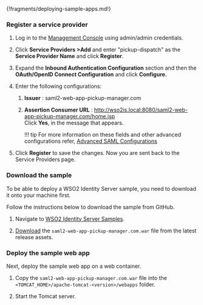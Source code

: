 {!fragments/deploying-sample-apps.md!}

### Register a service provider

1. Log in to the [Management Console](https://localhost:9443/carbon/) using admin/admin credentials. 

2. Click **Service Providers >Add** and enter "pickup-dispatch" as the **Service Provider Name** and click **Register**.
    
3. Expand the **Inbound Authentication Configuration** section and then the **OAuth/OpenID Connect Configuration** and click
    **Configure.**   

4. Enter the following configurations:
    1.  **Issuer** : saml2-web-app-pickup-manager.com

    2.  **Assertion Consumer URL** : http://wso2is.local:8080/saml2-web-app-pickup-manager.com/home.jsp                    
        Click **Yes**, in the message that appears.

        !!! tip
            For more information on these fields and other advanced configurations
            refer, [Advanced SAML Configurations](../../guides/authentication/saml-app-config-advanced)

5. Click **Register** to save the changes. Now you are sent back to the Service Providers page.

### Download the sample

To be able to deploy a WSO2 Identity Server sample, you need to download
it onto your machine first.

Follow the instructions below to download the sample from GitHub.

1. Navigate to [WSO2 Identity Server Samples](https://github.com/wso2/samples-is/releases).

2. [Download](https://github.com/wso2/samples-is/releases/download/v4.1.0/saml2-web-app-pickup-manager.com.war) the `saml2-web-app-pickup-manager.com.war` file from the latest release assets.

### Deploy the sample web app

Next, deploy the sample web app on a web container.

1.  Copy the `saml2-web-app-pickup-manager.com.war` file into the `<TOMCAT_HOME>/apache-tomcat-<version>/webapps` folder. 

2.  Start the Tomcat server.


